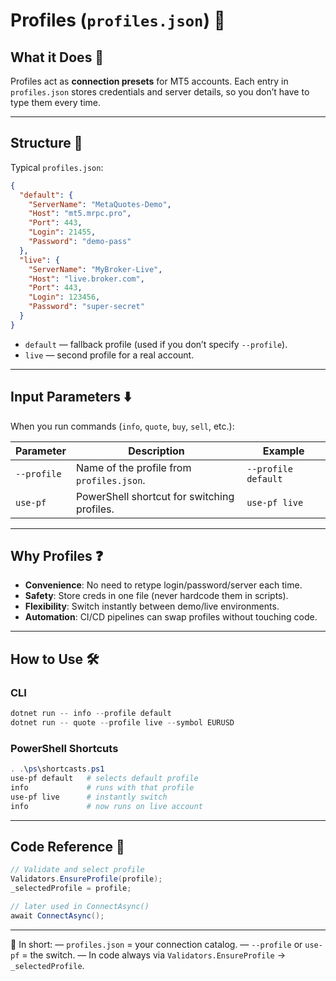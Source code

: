 # Profiles (`profiles.json`) 👤

## What it Does 🎯

Profiles act as **connection presets** for MT5 accounts.
Each entry in `profiles.json` stores credentials and server details, so you don’t have to type them every time.

---

## Structure 📂

Typical `profiles.json`:

```json
{
  "default": {
    "ServerName": "MetaQuotes-Demo",
    "Host": "mt5.mrpc.pro",
    "Port": 443,
    "Login": 21455,
    "Password": "demo-pass"
  },
  "live": {
    "ServerName": "MyBroker-Live",
    "Host": "live.broker.com",
    "Port": 443,
    "Login": 123456,
    "Password": "super-secret"
  }
}
```

* `default` — fallback profile (used if you don’t specify `--profile`).
* `live` — second profile for a real account.

---

## Input Parameters ⬇️

When you run commands (`info`, `quote`, `buy`, `sell`, etc.):

| Parameter   | Description                                 | Example             |
| ----------- | ------------------------------------------- | ------------------- |
| `--profile` | Name of the profile from `profiles.json`.   | `--profile default` |
| `use-pf`    | PowerShell shortcut for switching profiles. | `use-pf live`       |

---

## Why Profiles ❓

* **Convenience**: No need to retype login/password/server each time.
* **Safety**: Store creds in one file (never hardcode them in scripts).
* **Flexibility**: Switch instantly between demo/live environments.
* **Automation**: CI/CD pipelines can swap profiles without touching code.

---

## How to Use 🛠️

### CLI

```powershell
dotnet run -- info --profile default
dotnet run -- quote --profile live --symbol EURUSD
```

### PowerShell Shortcuts

```powershell
. .\ps\shortcasts.ps1
use-pf default   # selects default profile
info             # runs with that profile
use-pf live      # instantly switch
info             # now runs on live account
```

---

## Code Reference 🧩

```csharp
// Validate and select profile
Validators.EnsureProfile(profile);
_selectedProfile = profile;

// later used in ConnectAsync()
await ConnectAsync();
```

---

📌 In short:
— `profiles.json` = your connection catalog.
— `--profile` or `use-pf` = the switch.
— In code always via `Validators.EnsureProfile` → `_selectedProfile`.

